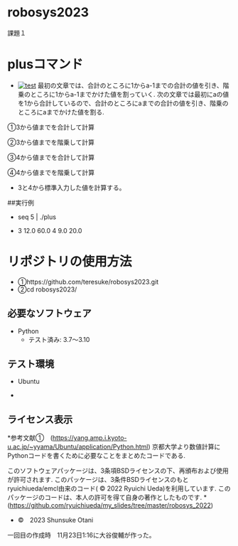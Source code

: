 # robosys2023
課題１
# plusコマンド
* [![test](https://github.com/teresuke/robosys2023/actions/workflows/test.yml/badge.svg)](https://github.com/teresuke/robosys2023/actions/workflows/test.yml)
最初の文章では、合計のところに1からa-1までの合計の値を引き、階乗のところに1からa-1までかけた値を割っていく.
次の文章では最初にaの値を1から合計しているので、合計のところにaまでの合計の値を引き、階乗のところにaまでかけた値を割る.

➀3から値までを合計して計算

➁3から値までを階乗して計算

➂4から値までを合計して計算

④4から値までを階乗して計算

* 3と4から標準入力した値を計算する。




##実行例
* seq 5 | ./plus

* 3 12.0 60.0
4 9.0 20.0

# リポジトリの使用方法
* ➀https://github.com/teresuke/robosys2023.git
* ➁cd robosys2023/


## 必要なソフトウェア
* Python
  * テスト済み: 3.7～3.10

## テスト環境
* Ubuntu

*


## ライセンス表示

*参考文献➀　(https://yang.amp.i.kyoto-u.ac.jp/~yyama/Ubuntu/application/Python.html)
京都大学より数値計算にPythonコードを書くために必要なことをまとめたコードである. 

このソフトウェアパッケージは、3条項BSDライセンスの下、再頒布および使用が許可されます.
このパッケージは、3条件BSDライセンスのもとryuichiueda/emcl由来のコード( © 2022 Ryuichi Ueda)を利用しています.
このパッケージのコードは、本人の許可を得て自身の著作としたものです.
        * (https://github.com/ryuichiueda/my_slides/tree/master/robosys_2022)
* ©　2023 Shunsuke Otani

一回目の作成時　11月23日1:16に大谷俊輔が作った。
